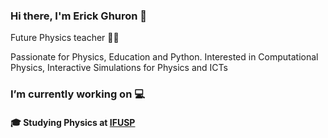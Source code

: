 ### Hi there, I'm Erick Ghuron 👋

Future Physics teacher :man_teacher:

Passionate for Physics, Education and Python. Interested in Computational Physics, Interactive Simulations for Physics and ICTs

### I’m currently working on 💻

#### 🎓 Studying Physics at [IFUSP](http://portal.if.usp.br/ifusp/)
